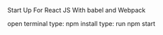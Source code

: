 Start Up For React JS 
With babel and Webpack


open terminal
type: npm install
type: run npm start
